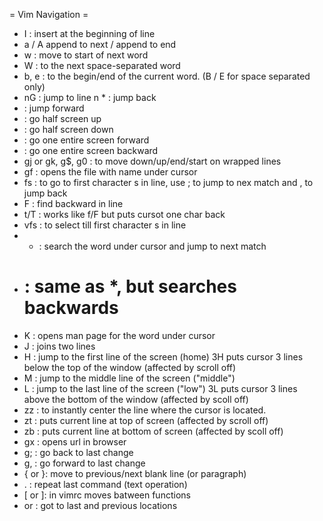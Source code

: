 = Vim Navigation =
* I : insert at the beginning of line
* a / A append to next / append to end
* w : move to start of next word
* W : to the next space-separated word
* b, e : to the begin/end of the current word. (B / E for space separated only)
* nG : jump to line n * <c-o> : jump back
* <c-i> : jump forward
* <c-u> : go half screen up
* <c-d> : go half screen down
* <c-f> : go one entire screen forward
* <c-b> : go one entire screen backward
* gj or gk, g$, g0 : to move down/up/end/start on wrapped lines
* gf : opens the file with name under cursor
* fs : to go to first character s in line,
use ; to jump to nex match and , to jump back
* F : find backward in line
* t/T : works like f/F but puts cursot one char back
* vfs : to select till first character s in line
* * : search the word under cursor and jump to next match
* # : same as *, but searches backwards
* K : opens man page for the word under cursor
* J : joins two lines
* H : jump to the first line of the screen (home)
3H puts cursor 3 lines below the top of the window (affected by scroll off)
* M : jump to the middle line of the screen ("middle")
* L : jump to the last line of the screen ("low")
3L puts cursor 3 lines above the bottom of the window (affected by scoll off)
* zz : to instantly center the line where the cursor is located.
* zt : puts current line at top of screen (affected by scroll off)
* zb : puts current line at bottom of screen (affected by scoll off)
* gx : opens url in browser
* g; : go back to last change
* g, : go forward to last change
* { or }: move to previous/next blank line (or paragraph)
* . : repeat last command (text operation)
* [ or ]: in vimrc moves batween functions
* <C-I> or <C-O> : got to last and previous locations
